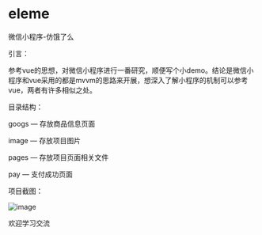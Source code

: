 # eleme
微信小程序-仿饿了么

引言：

参考vue的思想，对微信小程序进行一番研究，顺便写个小demo。结论是微信小程序和vue采用的都是mvvm的思路来开展，想深入了解小程序的机制可以参考vue，两者有许多相似之处。

目录结构：

googs — 存放商品信息页面 

image — 存放项目图片 

pages — 存放项目页面相关文件 

pay — 支付成功页面 

项目截图：

![image]( https://github.com/ayjacket/eleme/raw/master/pages/image/show.png)

欢迎学习交流
